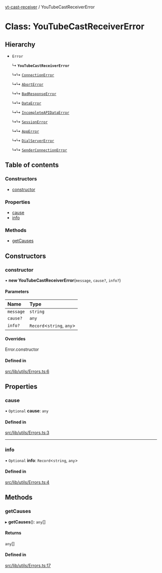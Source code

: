 [yt-cast-receiver](../README.md) / YouTubeCastReceiverError

# Class: YouTubeCastReceiverError

## Hierarchy

- `Error`

  ↳ **`YouTubeCastReceiverError`**

  ↳↳ [`ConnectionError`](ConnectionError.md)

  ↳↳ [`AbortError`](AbortError.md)

  ↳↳ [`BadResponseError`](BadResponseError.md)

  ↳↳ [`DataError`](DataError.md)

  ↳↳ [`IncompleteAPIDataError`](IncompleteAPIDataError.md)

  ↳↳ [`SessionError`](SessionError.md)

  ↳↳ [`AppError`](AppError.md)

  ↳↳ [`DialServerError`](DialServerError.md)

  ↳↳ [`SenderConnectionError`](SenderConnectionError.md)

## Table of contents

### Constructors

- [constructor](YouTubeCastReceiverError.md#constructor)

### Properties

- [cause](YouTubeCastReceiverError.md#cause)
- [info](YouTubeCastReceiverError.md#info)

### Methods

- [getCauses](YouTubeCastReceiverError.md#getcauses)

## Constructors

### constructor

• **new YouTubeCastReceiverError**(`message`, `cause?`, `info?`)

#### Parameters

| Name | Type |
| :------ | :------ |
| `message` | `string` |
| `cause?` | `any` |
| `info?` | `Record`<`string`, `any`\> |

#### Overrides

Error.constructor

#### Defined in

[src/lib/utils/Errors.ts:6](https://github.com/patrickkfkan/yt-cast-receiver/blob/630ac05/src/lib/utils/Errors.ts#L6)

## Properties

### cause

• `Optional` **cause**: `any`

#### Defined in

[src/lib/utils/Errors.ts:3](https://github.com/patrickkfkan/yt-cast-receiver/blob/630ac05/src/lib/utils/Errors.ts#L3)

___

### info

• `Optional` **info**: `Record`<`string`, `any`\>

#### Defined in

[src/lib/utils/Errors.ts:4](https://github.com/patrickkfkan/yt-cast-receiver/blob/630ac05/src/lib/utils/Errors.ts#L4)

## Methods

### getCauses

▸ **getCauses**(): `any`[]

#### Returns

`any`[]

#### Defined in

[src/lib/utils/Errors.ts:17](https://github.com/patrickkfkan/yt-cast-receiver/blob/630ac05/src/lib/utils/Errors.ts#L17)
